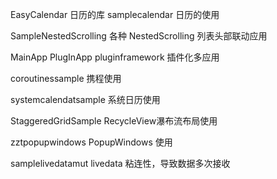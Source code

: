 EasyCalendar
日历的库
samplecalendar
日历的使用

SampleNestedScrolling
各种 NestedScrolling 列表头部联动应用


MainApp
PlugInApp
pluginframework
插件化多应用


coroutinessample
携程使用

systemcalendatsample
系统日历使用

StaggeredGridSample
RecycleView瀑布流布局使用

zztpopupwindows
PopupWindows 使用

samplelivedatamut
livedata 粘连性，导致数据多次接收